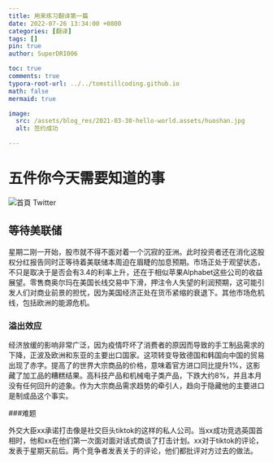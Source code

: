 ```yaml
---
title: 用来练习翻译第一篇
date: 2022-07-26 13:34:00 +0800
categories: [翻译]
tags: []
pin: true
author: SuperDRI006

toc: true
comments: true
typora-root-url: ../../tomstillcoding.github.io
math: false
mermaid: true

image:
  src: /assets/blog_res/2021-03-30-hello-world.assets/huoshan.jpg
  alt: 签约成功

---
```


# 五件你今天需要知道的事




![首頁  Twitter](/../SuperDRI006.github.io/_posts/pitcurepush/%E9%A6%96%E9%A0%81%20%20Twitter.png)

## 等待美联储

星期二刚一开始，股市就不得不面对着一个沉寂的亚洲。此时投资者还在消化这股权分红报告同时正等待着美联储本周迫在眉睫的加息预期。市场正处于观望状态，不只是取决于是否会有3.4的利率上升，还在于相似苹果Alphabet这些公司的收益展望。零售商奥尔玛在美国长线交易中下滑，押注令人失望的利润预期，这可能引发人们对商业前景的担忧，因为美国经济正处在货币紧缩的衰退下。其他市场危机线，包括欧洲的能源危机。

### 溢出效应

经济放缓的影响非常广泛，因为疫情吓坏了消费者的原因而导致的手工制品需求的下降，正波及欧洲和东亚的主要出口国家。这项转变导致德国和韩国向中国的贸易出现了赤字。提高了的世界大宗商品的价格，意味着官方进口同比提升1%，这影藏了加工品的糟糕结果。高科技产品和机械电子类产品，下跌大约8%，并且本月没有任何回升的迹象。作为大宗商品需求趋势的牵引人，趋向于隐藏他的主要进口是制成品这个事实。

###难题

外交大臣xx承诺打击像是社交巨头tiktok的这样的私人公司。当xx成功竞选英国首相时，他和xx在他们第一次面对面对话式商谈了打击计划。xx对于tiktok的评论，发表于星期天前后。两个竞争者发表关于的评论，他们都批评对方过去的做法。